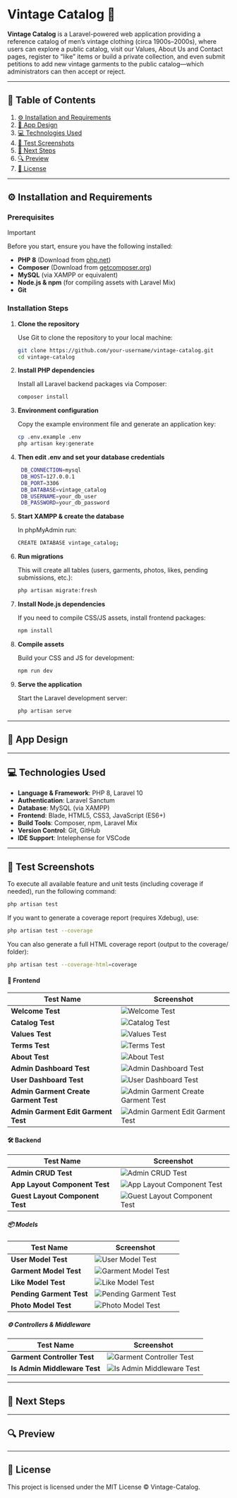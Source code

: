 # **Vintage Catalog** 🧥

**Vintage Catalog** is a Laravel-powered web application providing a reference catalog of men’s vintage clothing (circa 1900s–2000s), where users can explore a public catalog, visit our Values, About Us and Contact pages, register to “like” items or build a private collection, and even submit petitions to add new vintage garments to the public catalog—which administrators can then accept or reject.

---

## 📌 **Table of Contents**
1. [⚙️ Installation and Requirements](#installation-and-requirements)
2. [🎨 App Design](#-app-design)
3. [💻 Technologies Used](#-technologies-used) 
4. [🧪 Test Screenshots](#-test-screenshots)
5. [🚀 Next Steps](#-next-steps)
6. [🔍 Preview](#-preview)
7. [🔖 License](#-license)

---

## ⚙️ Installation and Requirements <a name="installation-and-requirements"></a>

### **Prerequisites**  
>[!IMPORTANT]  
> Before you start, ensure you have the following installed:  
> - **PHP 8** (Download from [php.net](https://www.php.net/downloads))  
> - **Composer** (Download from [getcomposer.org](https://getcomposer.org/))  
> - **MySQL** (via XAMPP or equivalent)  
> - **Node.js & npm** (for compiling assets with Laravel Mix)  
> - **Git**  

### **Installation Steps**

1. **Clone the repository**

   Use Git to clone the repository to your local machine:
   ```bash
   git clone https://github.com/your-username/vintage-catalog.git
   cd vintage-catalog
2. **Install PHP dependencies**

    Install all Laravel backend packages via Composer:
   ```bash
   composer install
3. **Environment configuration**

    Copy the example environment file and generate an application key:
    ```bash
    cp .env.example .env
    php artisan key:generate
4. **Then edit .env and set your database credentials**
   ```bash
    DB_CONNECTION=mysql
    DB_HOST=127.0.0.1
    DB_PORT=3306
    DB_DATABASE=vintage_catalog
    DB_USERNAME=your_db_user
    DB_PASSWORD=your_db_password
5. **Start XAMPP & create the database**

   In phpMyAdmin run:
   ```bash
   CREATE DATABASE vintage_catalog;
6. **Run migrations**

   This will create all tables (users, garments, photos, likes, pending submissions, etc.):
    ```bash
    php artisan migrate:fresh
7. **Install Node.js dependencies**

    If you need to compile CSS/JS assets, install frontend packages:
    ```bash
    npm install
8. **Compile assets**

    Build your CSS and JS for development:
    ```bash
    npm run dev
9. **Serve the application**

    Start the Laravel development server:
    ```bash
    php artisan serve

---

## 🎨 App Design <a name="-app-design"></a>

---

## 💻 Technologies Used <a name="-technologies-used"></a>

- **Language & Framework**: PHP 8, Laravel 10  
- **Authentication**: Laravel Sanctum  
- **Database**: MySQL (via XAMPP)  
- **Frontend**: Blade, HTML5, CSS3, JavaScript (ES6+)  
- **Build Tools**: Composer, npm, Laravel Mix  
- **Version Control**: Git, GitHub  
- **IDE Support**: Intelephense for VSCode

---

## 🧪 Test Screenshots <a name="-test-screenshots"></a>

To execute all available feature and unit tests (including coverage if needed), run the following command:

```bash
php artisan test
```

If you want to generate a coverage report (requires Xdebug), use:

```bash
php artisan test --coverage
```

You can also generate a full HTML coverage report (output to the coverage/ folder):

```bash
php artisan test --coverage-html=coverage
```

#### 🎨 Frontend

| Test Name         | Screenshot |
|------------------|------------|
| **Welcome Test**  | ![Welcome Test](https://res.cloudinary.com/dk1g12n2h/image/upload/v1748277929/WelcomeTest_erui2v.png) |
| **Catalog Test**  | ![Catalog Test](https://res.cloudinary.com/dk1g12n2h/image/upload/v1748277930/CatalogTest_rhnz71.png) |
| **Values Test** | ![Values Test](https://res.cloudinary.com/dk1g12n2h/image/upload/v1748277928/ValuesTest_nd4sy7.png) |
| **Terms Test** | ![Terms Test](https://res.cloudinary.com/dk1g12n2h/image/upload/v1748277932/TermsTest_ojvqdp.png) |
| **About Test**    | ![About Test](https://res.cloudinary.com/dk1g12n2h/image/upload/v1748277929/AboutTest_s0f1uw.png) |
| **Admin Dashboard Test** | ![Admin Dashboard Test](https://res.cloudinary.com/dk1g12n2h/image/upload/v1748277929/AdminDashboardTest_dnas3h.png) |
| **User Dashboard Test** | ![User Dashboard Test](https://res.cloudinary.com/dk1g12n2h/image/upload/v1748277928/UserDashboardTest_dvv4kl.png) |
| **Admin Garment Create Garment Test** | ![Admin Garment Create Garment Test](https://res.cloudinary.com/dk1g12n2h/image/upload/v1748277930/CreateGarmentTest_wwkub2.png) |
| **Admin Garment Edit Garment Test** | ![Admin Garment Edit Garment Test](https://res.cloudinary.com/dk1g12n2h/image/upload/v1748277931/EditGarmentTest_u9zpfd.png) |

#### 🛠️ Backend

| Test Name         | Screenshot |
|------------------|------------|
| **Admin CRUD Test**  | ![Admin CRUD Test](https://res.cloudinary.com/dk1g12n2h/image/upload/v1748278348/CRUDGarmentTest_hurpbq.png) |
| **App Layout Component Test**  | ![App Layout Component Test](https://res.cloudinary.com/dk1g12n2h/image/upload/v1748278479/AppLayoutComponentTest_qpvuqt.png) |
| **Guest Layout Component Test**  | ![Guest Layout Component Test](https://res.cloudinary.com/dk1g12n2h/image/upload/v1748278481/GuestLayoutComponentTest_rhbtqi.png) |

##### 📦 Models

| Test Name | Screenshot |
|-----------|------------|
| **User Model Test** | ![User Model Test](https://res.cloudinary.com/dk1g12n2h/image/upload/v1748279885/UserModelTest_h1o1t2.png) |
| **Garment Model Test** | ![Garment Model Test](https://res.cloudinary.com/dk1g12n2h/image/upload/v1748279884/GarmentModelTest_zxglfk.png) |
| **Like Model Test** | ![Like Model Test](https://res.cloudinary.com/dk1g12n2h/image/upload/v1748279837/LikeModelTest_wdqi2s.png) |
| **Pending Garment Test** | ![Pending Garment Test](https://res.cloudinary.com/dk1g12n2h/image/upload/v1748279886/PendingGarmentModelTest_afq5gh.png) |
| **Photo Model Test** | ![Photo Model Test](https://res.cloudinary.com/dk1g12n2h/image/upload/v1748279882/PhotoModelTest_j7folr.png) |

##### ⚙️ Controllers & Middleware

| Test Name | Screenshot |
|-----------|------------|
| **Garment Controller Test**  | ![Garment Controller Test](https://res.cloudinary.com/dk1g12n2h/image/upload/v1748278413/GarmentControllerTest_qpnlbq.png) |
| **Is Admin Middleware Test**  | ![Is Admin Middleware Test](https://res.cloudinary.com/dk1g12n2h/image/upload/v1748278480/IsAdminMiddlewareTest_bvvumu.png) |

---

## 🚀 Next Steps <a name="-next-steps"></a>

---

## 🔍 Preview <a name="-preview"></a>

---

## 🔖 License <a name="-license"></a>

This project is licensed under the MIT License © Vintage-Catalog.
